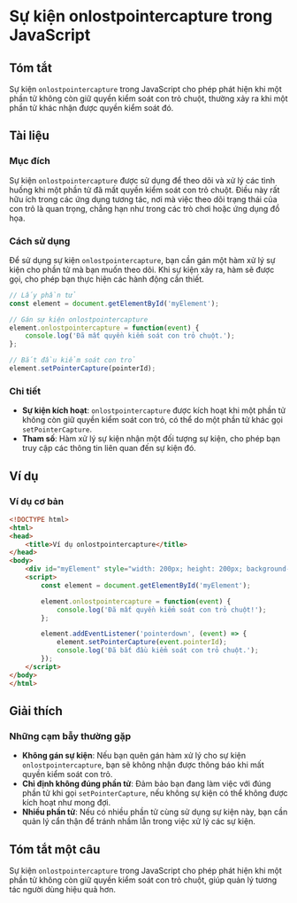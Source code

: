 <!--
Meta Description: # Sự kiện onlostpointercapture trong JavaScript ## Tóm tắt Sự kiện `onlostpointercapture` trong JavaScript cho phép phát hiện khi một phần tử không cò...
Meta Keywords: kiện, phần, onlostpointercapture, kiểm, soát
-->

# Sự kiện onlostpointercapture trong JavaScript

## Tóm tắt
Sự kiện `onlostpointercapture` trong JavaScript cho phép phát hiện khi một phần tử không còn giữ quyền kiểm soát con trỏ chuột, thường xảy ra khi một phần tử khác nhận được quyền kiểm soát đó.

## Tài liệu
### Mục đích
Sự kiện `onlostpointercapture` được sử dụng để theo dõi và xử lý các tình huống khi một phần tử đã mất quyền kiểm soát con trỏ chuột. Điều này rất hữu ích trong các ứng dụng tương tác, nơi mà việc theo dõi trạng thái của con trỏ là quan trọng, chẳng hạn như trong các trò chơi hoặc ứng dụng đồ họa.

### Cách sử dụng
Để sử dụng sự kiện `onlostpointercapture`, bạn cần gán một hàm xử lý sự kiện cho phần tử mà bạn muốn theo dõi. Khi sự kiện xảy ra, hàm sẽ được gọi, cho phép bạn thực hiện các hành động cần thiết.

```javascript
// Lấy phần tử
const element = document.getElementById('myElement');

// Gán sự kiện onlostpointercapture
element.onlostpointercapture = function(event) {
    console.log('Đã mất quyền kiểm soát con trỏ chuột.');
};

// Bắt đầu kiểm soát con trỏ
element.setPointerCapture(pointerId);
```

### Chi tiết
- **Sự kiện kích hoạt**: `onlostpointercapture` được kích hoạt khi một phần tử không còn giữ quyền kiểm soát con trỏ, có thể do một phần tử khác gọi `setPointerCapture`.
- **Tham số**: Hàm xử lý sự kiện nhận một đối tượng sự kiện, cho phép bạn truy cập các thông tin liên quan đến sự kiện đó.

## Ví dụ
### Ví dụ cơ bản
```html
<!DOCTYPE html>
<html>
<head>
    <title>Ví dụ onlostpointercapture</title>
</head>
<body>
    <div id="myElement" style="width: 200px; height: 200px; background-color: lightblue;"></div>
    <script>
        const element = document.getElementById('myElement');

        element.onlostpointercapture = function(event) {
            console.log('Đã mất quyền kiểm soát con trỏ chuột!');
        };

        element.addEventListener('pointerdown', (event) => {
            element.setPointerCapture(event.pointerId);
            console.log('Đã bắt đầu kiểm soát con trỏ chuột.');
        });
    </script>
</body>
</html>
```

## Giải thích
### Những cạm bẫy thường gặp
- **Không gán sự kiện**: Nếu bạn quên gán hàm xử lý cho sự kiện `onlostpointercapture`, bạn sẽ không nhận được thông báo khi mất quyền kiểm soát con trỏ.
- **Chỉ định không đúng phần tử**: Đảm bảo bạn đang làm việc với đúng phần tử khi gọi `setPointerCapture`, nếu không sự kiện có thể không được kích hoạt như mong đợi.
- **Nhiều phần tử**: Nếu có nhiều phần tử cùng sử dụng sự kiện này, bạn cần quản lý cẩn thận để tránh nhầm lẫn trong việc xử lý các sự kiện.

## Tóm tắt một câu
Sự kiện `onlostpointercapture` trong JavaScript cho phép phát hiện khi một phần tử không còn giữ quyền kiểm soát con trỏ chuột, giúp quản lý tương tác người dùng hiệu quả hơn.